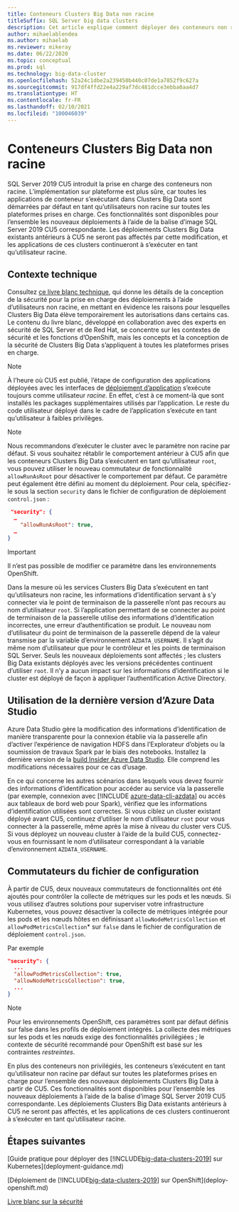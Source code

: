 ```yaml
---
title: Conteneurs Clusters Big Data non racine
titleSuffix: SQL Server big data clusters
description: Cet article explique comment déployer des conteneurs non racine dans Clusters Big Data SQL Server
author: mihaelablendea
ms.author: mihaelab
ms.reviewer: mikeray
ms.date: 06/22/2020
ms.topic: conceptual
ms.prod: sql
ms.technology: big-data-cluster
ms.openlocfilehash: 52a24c1dbe2a239450b440c07de1a7852f9c627a
ms.sourcegitcommit: 917df4ffd22e4a229af7dc481dcce3ebba0aa4d7
ms.translationtype: HT
ms.contentlocale: fr-FR
ms.lasthandoff: 02/10/2021
ms.locfileid: "100046039"
---
```

# <a name="non-root-big-data-clusters-containers"></a>Conteneurs Clusters Big Data non racine

SQL Server 2019 CU5 introduit la prise en charge des conteneurs non racine. L’implémentation sur plateforme est plus sûre, car toutes les applications de conteneur s’exécutant dans Clusters Big Data sont démarrées par défaut en tant qu’utilisateurs non racine sur toutes les plateformes prises en charge. Ces fonctionnalités sont disponibles pour l’ensemble les nouveaux déploiements à l’aide de la balise d’image SQL Server 2019 CU5 correspondante. Les déploiements Clusters Big Data existants antérieurs à CU5 ne seront pas affectés par cette modification, et les applications de ces clusters continueront à s’exécuter en tant qu’utilisateur racine. 

## <a name="technical-background"></a>Contexte technique

Consultez [ce livre blanc technique](https://aka.ms/sql-bdc-openshift-security), qui donne les détails de la conception de la sécurité pour la prise en charge des déploiements à l’aide d’utilisateurs non racine, en mettant en évidence les raisons pour lesquelles Clusters Big Data élève temporairement les autorisations dans certains cas. Le contenu du livre blanc, développé en collaboration avec des experts en sécurité de SQL Server et de Red Hat, se concentre sur les contextes de sécurité et les fonctions d’OpenShift, mais les concepts et la conception de la sécurité de Clusters Big Data s’appliquent à toutes les plateformes prises en charge.

> [!NOTE]
> À l’heure où CU5 est publié, l’étape de configuration des applications déployées avec les interfaces de [déploiement d’application](concept-application-deployment.md) s’exécute toujours comme utilisateur *racine*. En effet, c’est à ce moment-là que sont installés les packages supplémentaires utilisés par l’application. Le reste du code utilisateur déployé dans le cadre de l’application s’exécute en tant qu’utilisateur à faibles privilèges. 

> [!NOTE]
> Nous recommandons d’exécuter le cluster avec le paramètre non racine par défaut. Si vous souhaitez rétablir le comportement antérieur à CU5 afin que les conteneurs Clusters Big Data s’exécutent en tant qu’utilisateur `root`, vous pouvez utiliser le nouveau commutateur de fonctionnalité `allowRunAsRoot` pour désactiver le comportement par défaut. Ce paramètre peut également être défini au moment du déploiement. Pour cela, spécifiez-le sous la section `security` dans le fichier de configuration de déploiement `control.json` :

```json
 "security": {
  …
    "allowRunAsRoot": true,
  …
}
```

> [!IMPORTANT]
> Il n’est pas possible de modifier ce paramètre dans les environnements OpenShift.

Dans la mesure où les services Clusters Big Data s’exécutent en tant qu’utilisateurs non racine, les informations d’identification servant à s’y connecter via le point de terminaison de la passerelle n’ont pas recours au nom d’utilisateur `root`. Si l’application permettant de se connecter au point de terminaison de la passerelle utilise des informations d’identification incorrectes, une erreur d’authentification se produit. Le nouveau nom d’utilisateur du point de terminaison de la passerelle dépend de la valeur transmise par la variable d’environnement `AZDATA_USERNAME`. Il s’agit du même nom d’utilisateur que pour le contrôleur et les points de terminaison SQL Server. Seuls les nouveaux déploiements sont affectés ; les clusters Big Data existants déployés avec les versions précédentes continuent d’utiliser `root`. Il n’y a aucun impact sur les informations d’identification si le cluster est déployé de façon à appliquer l’authentification Active Directory. 

## <a name="use-the-latest-azure-data-studio"></a>Utilisation de la dernière version d’Azure Data Studio

Azure Data Studio gère la modification des informations d’identification de manière transparente pour la connexion établie via la passerelle afin d’activer l’expérience de navigation HDFS dans l’Explorateur d’objets ou la soumission de travaux Spark par le biais des notebooks. Installez la dernière version de la [build Insider Azure Data Studio](../azure-data-studio/download-azure-data-studio.md#download-insiders-build-of-azure-data-studio). Elle comprend les modifications nécessaires pour ce cas d’usage.

En ce qui concerne les autres scénarios dans lesquels vous devez fournir des informations d’identification pour accéder au service via la passerelle (par exemple, connexion avec [!INCLUDE [azure-data-cli-azdata](../includes/azure-data-cli-azdata.md)] ou accès aux tableaux de bord web pour Spark), vérifiez que les informations d’identification utilisées sont correctes. Si vous ciblez un cluster existant déployé avant CU5, continuez d’utiliser le nom d’utilisateur `root` pour vous connecter à la passerelle, même après la mise à niveau du cluster vers CU5. Si vous déployez un nouveau cluster à l’aide de la build CU5, connectez-vous en fournissant le nom d’utilisateur correspondant à la variable d’environnement `AZDATA_USERNAME`.

## <a name="configuration-file-switches"></a>Commutateurs du fichier de configuration

À partir de CU5, deux nouveaux commutateurs de fonctionnalités ont été ajoutés pour contrôler la collecte de métriques sur les pods et les nœuds. Si vous utilisez d’autres solutions pour superviser votre infrastructure Kubernetes, vous pouvez désactiver la collecte de métriques intégrée pour les pods et les nœuds hôtes en définissant `allowNodeMetricsCollection` et `allowPodMetricsCollection`* sur `false` dans le fichier de configuration de déploiement `control.json`. 

Par exemple 

```json
"security": {
  ...
  "allowPodMetricsCollection": true,
  "allowNodeMetricsCollection": true,
  ...
}
```

> [!NOTE]
> Pour les environnements OpenShift, ces paramètres sont par défaut définis sur false dans les profils de déploiement intégrés. La collecte des métriques sur les pods et les nœuds exige des fonctionnalités privilégiées ; le contexte de sécurité recommandé pour OpenShift est basé sur les contraintes *restreintes*.

En plus des conteneurs non privilégiés, les conteneurs s’exécutent en tant qu’utilisateur non racine par défaut sur toutes les plateformes prises en charge pour l’ensemble des nouveaux déploiements Clusters Big Data à partir de CU5. Ces fonctionnalités sont disponibles pour l’ensemble les nouveaux déploiements à l’aide de la balise d’image SQL Server 2019 CU5 correspondante. Les déploiements Clusters Big Data existants antérieurs à CU5 ne seront pas affectés, et les applications de ces clusters continueront à s’exécuter en tant qu’utilisateur racine.

## <a name="next-steps"></a>Étapes suivantes
[Guide pratique pour déployer des [!INCLUDE[big-data-clusters-2019](../includes/ssbigdataclusters-ss-nover.md)] sur Kubernetes](deployment-guidance.md)

[Déploiement de [!INCLUDE[big-data-clusters-2019](../includes/ssbigdataclusters-ss-nover.md)] sur OpenShift](deploy-openshift.md)

[Livre blanc sur la sécurité](https://aka.ms/sql-bdc-openshift-security)
